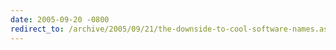 ```yaml
---
date: 2005-09-20 -0800
redirect_to: /archive/2005/09/21/the-downside-to-cool-software-names.aspx/
---
```

